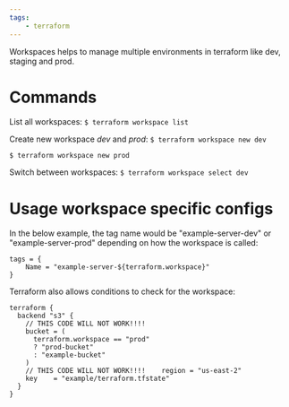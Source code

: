 ```yaml
---
tags:
    - terraform
---
```


Workspaces helps to manage multiple environments in terraform like dev, staging and prod.

# Commands

List all workspaces:
`$ terraform workspace list`

Create new workspace _dev_ and _prod_:
`$ terraform workspace new dev`

`$ terraform workspace new prod`

Switch between workspaces:
`$ terraform workspace select dev`

# Usage workspace specific configs

In the below example, the tag name would be "example-server-dev" or "example-server-prod" depending on how the workspace is called:

```
tags = {
	Name = "example-server-${terraform.workspace}"
}
```

Terraform also allows conditions to check for the workspace:

```
terraform {
  backend "s3" {
    // THIS CODE WILL NOT WORK!!!!
    bucket = (
      terraform.workspace == "prod"
      ? "prod-bucket"
      : "example-bucket"
    )
    // THIS CODE WILL NOT WORK!!!!    region = "us-east-2"
    key    = "example/terraform.tfstate"
  }
}
```
